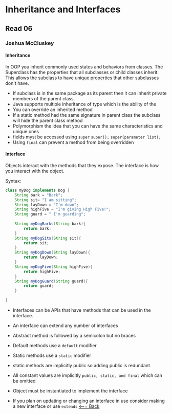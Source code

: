 # Inheritance and Interfaces

## Read 06

### Joshua McCluskey

#### Inheritance 

In OOP you inherit commonly used states and behaviors from classes. The Superclass
has the properties that all subclasses or child  classes inherit. This allows
the subclass to have  unique properties that other subclasses don't have.

- If subclass is in the same package as its parent then it can inherit 
private members of the parent class. 
- Java supports multiple inheritance of type which is the ability of the
- You can override an inherited method
- If a static method had the same signature in  parent class
the subclass will hide the parent class method
- Polymorphism the idea that you can have the same characteristics and unique ones
- fields myst be accessed using `super` `super();` `super(parameter list);`
- Using `final` can prevent a method from being overridden
#### Interface

Objects interact with the methods that they expose. The interface is how you 
interact with the object.

Syntax:

```Java
class myDog implements Dog {
    String bark = "Bark";
    String sit= "I am sitting";
    String layDown = "I'm down";
    String highFive = "I'm giving High Five!";
    String guard = " I'm guarding";
    
    String myDogBarks(String bark){
        return bark;
    }
    String myDogSits(String sit){
        return sit;
    }
    String myDogDown(String layDown){
        return layDown;
    }
    String myDogFive(String highFive){
        return highFive;
    }
    String myDogGuard(String guard){
        return guard;
    }
    
}
```

- Interfaces can be APIs that have methods that can be used in the interface.
- An interface can extend any number of interfaces
- Abstract method is followed by a semicolon but no braces
- Default methods use a `default` modifier
- Static methods use a `static` modifier
- static methods are implicitly public so adding public is redundant
- All constant values are implicitly `public, static, and final` which can be omitted

- Object must be instantiated to implement the interface
- If you plan on updating or changing an interface in use consider making a new interface or use `extends`
[<=== Back](../README.md)
